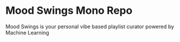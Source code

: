 # Mood Swings Mono Repo

Mood Swings is your personal vibe based playlist curator powered by Machine Learning
